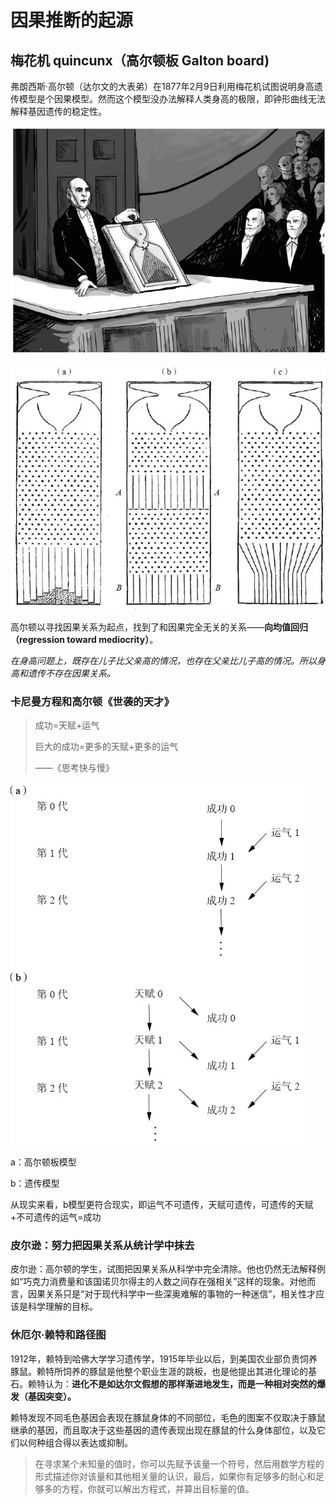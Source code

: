 # 因果推断的起源

## 梅花机 quincunx（高尔顿板 Galton board)

弗朗西斯·高尔顿（达尔文的大表弟）在1877年2月9日利用梅花机试图说明身高遗传模型是个因果模型。然而这个模型没办法解释人类身高的极限，即钟形曲线无法解释基因遗传的稳定性。

![image00321](chapter2.assets/image00321.jpeg)

![image00302](chapter2.assets/image00302.jpeg)

高尔顿以寻找因果关系为起点，找到了和因果完全无关的关系——**向均值回归（regression toward mediocrity）**。

*在身高问题上，既存在儿子比父亲高的情况，也存在父亲比儿子高的情况。所以身高和遗传不存在因果关系。*

### 卡尼曼方程和高尔顿《世袭的天才》

> 成功=天赋+运气
>
> 巨大的成功=更多的天赋+更多的运气
>
> ——《思考快与慢》

![image00268](chapter2.assets/image00268.jpeg)

a：高尔顿板模型

b：遗传模型

从现实来看，b模型更符合现实，即运气不可遗传，天赋可遗传，可遗传的天赋+不可遗传的运气=成功

### 皮尔逊：努力把因果关系从统计学中抹去

皮尔逊：高尔顿的学生，试图把因果关系从科学中完全清除。他也仍然无法解释例如“巧克力消费量和该国诺贝尔得主的人数之间存在强相关”这样的现象。对他而言，因果关系只是“对于现代科学中一些深奥难解的事物的一种迷信”，相关性才应该是科学理解的目标。

### 休厄尔·赖特和路径图

1912年，赖特到哈佛大学学习遗传学，1915年毕业以后，到美国农业部负责饲养豚鼠。赖特所饲养的豚鼠是他整个职业生涯的跳板，也是他提出其进化理论的基石。赖特认为：**进化不是如达尔文假想的那样渐进地发生，而是一种相对突然的爆发（基因突变）。**

赖特发现不同毛色基因会表现在豚鼠身体的不同部位，毛色的图案不仅取决于豚鼠继承的基因，而且取决于这些基因的遗传表现出现在豚鼠的什么身体部位，以及它们以何种组合得以表达或抑制。

> 在寻求某个未知量的值时，你可以先赋予该量一个符号，然后用数学方程的形式描述你对该量和其他相关量的认识，最后，如果你有足够多的耐心和足够多的方程，你就可以解出方程式，并算出目标量的值。



